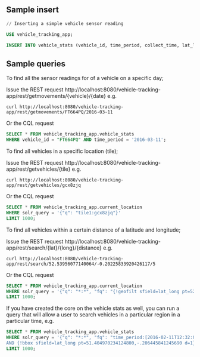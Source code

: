 
## Sample insert

```sql
// Inserting a simple vehicle sensor reading

USE vehicle_tracking_app;

INSERT INTO vehicle_stats (vehicle_id, time_period, collect_time, lat_long,    elevation, tile2, speed, acceleration, fuel_level, mileage)  values ('Seb', '2016-02-11T00:00:00.000Z',  '2016-02-11T12:32:20.000Z', '0.3869000146484375,-2.2514641738287566',  '-0.996',  'gcx8zjq' ,  2.56125,  0, 0.599259, 0.355472);
```

## Sample queries

To find all the sensor readings for of a vehicle on a specific day;

Issue the REST request http://localhost:8080/vehicle-tracking-app/rest/getmovements/{vehicle}/{date} e.g.

```
curl http://localhost:8080/vehicle-tracking-app/rest/getmovements/FT664PQ/2016-03-11
```
  
Or the CQL request
  
```sql
SELECT * FROM vehicle_tracking_app.vehicle_stats 
WHERE vehicle_id = "FT664PQ" AND time_period = '2016-03-11';
```
  
To find all vehicles in a specific location (tile);
 
Issue the REST request http://localhost:8080/vehicle-tracking-app/rest/getvehicles/{tile} e.g.

```
curl http://localhost:8080/vehicle-tracking-app/rest/getvehicles/gcx8zjq
```
  
Or the CQL request

```sql
SELECT * FROM vehicle_tracking_app.current_location 
WHERE solr_query = '{"q": "tile1:gcx8zjq"}' 
LIMIT 1000;
```

To find all vehicles within a certain distance of a latitude and longitude;

Issue the REST request http://localhost:8080/vehicle-tracking-app/rest/search/{lat}/{long}/{distance} e.g.

```
curl http://localhost:8080/vehicle-tracking-app/rest/search/52.53956077140064/-0.20225833920426117/5
```
  	
Or the CQL request

```sql
SELECT * FROM vehicle_tracking_app.current_location 
WHERE solr_query = '{"q": "*:*", "fq": "{!geofilt sfield=lat_long pt=52.53956077140064,-0.20225833920426117 d=5}"}' 
LIMIT 1000;
```	
 	
If you have created the core on the vehicle stats as well, you can run a query that will allow a user to 
search vehicles in a particular region in a particular time, e.g.

```sql
SELECT * FROM vehicle_tracking_app.vehicle_stats 
WHERE solr_query = '{"q": "*:*", "fq": "time_period:[2016-02-11T12:32:00.000Z TO 2016-03-11T12:34:00.000Z] 
AND {!bbox sfield=lat_long pt=51.404970234124800,-.206445841245690 d=1}"}' 
LIMIT 1000;
```
